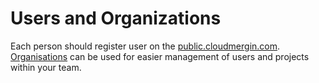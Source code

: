 # Users and Organizations 

Each person should register user on the [public.cloudmergin.com](https://public.cloudmergin.com).
[Organisations](../howto/manage/web/working-with-organisations.md) can be used for easier management of users and projects within your team.

